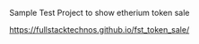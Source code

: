 Sample Test Project to show etherium token sale

https://fullstacktechnos.github.io/fst_token_sale/
